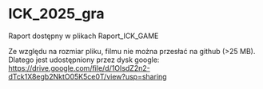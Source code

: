 # ICK_2025_gra

Raport dostępny w plikach Raport_ICK_GAME

Ze względu na rozmiar pliku, filmu nie można przesłać na github (>25 MB). Dlatego jest udostępniony przez dysk google:
https://drive.google.com/file/d/1OIsdZ2n2-dTck1X8egb2NktO05K5ce0T/view?usp=sharing
